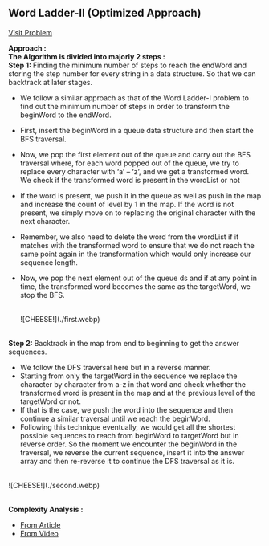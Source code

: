 ## Word Ladder-II (Optimized Approach)

[Visit Problem](https://leetcode.com/problems/word-ladder-ii/submissions/)

**Approach :**<br/>
**The Algorithm is divided into majorly 2 steps :**<br/>
<b>Step 1: </b> Finding the minimum number of steps to reach the endWord and storing the step number for every string in a data structure. So that we can backtrack at later stages. <br/>

-   We follow a similar approach as that of the Word Ladder-I problem to find out the minimum number of steps in order to transform the beginWord to the endWord.
-   First, insert the beginWord in a queue data structure and then start the BFS traversal.
-   Now, we pop the first element out of the queue and carry out the BFS traversal where, for each word popped out of the queue, we try to replace every character with ‘a’ – ‘z’, and we get a transformed word. We check if the transformed word is present in the wordList or not
-   If the word is present, we push it in the queue as well as push in the map and increase the count of level by 1 in the map. If the word is not present, we simply move on to replacing the original character with the next character.
-   Remember, we also need to delete the word from the wordList if it matches with the transformed word to ensure that we do not reach the same point again in the transformation which would only increase our sequence length.
-   Now, we pop the next element out of the queue ds and if at any point in time, the transformed word becomes the same as the targetWord, we stop the BFS.

    <br/>
    ![CHEESE!](./first.webp)<br/> <br/>

<b>Step 2: </b> Backtrack in the map from end to beginning to get the answer sequences.<br/>

-   We follow the DFS traversal here but in a reverse manner.
-   Starting from only the targetWord in the sequence we replace the character by character from a-z in that word and check whether the transformed word is present in the map and at the previous level of the targetWord or not.
-   If that is the case, we push the word into the sequence and then continue a similar traversal until we reach the beginWord.
-   Following this technique eventually, we would get all the shortest possible sequences to reach from beginWord to targetWord but in reverse order. So the moment we encounter the beginWord in the traversal, we reverse the current sequence, insert it into the answer array and then re-reverse it to continue the DFS traversal as it is.

<br/>
    ![CHEESE!](./second.webp)<br/> <br/>

**Complexity Analysis :**<br/>

-   [From Article](https://takeuforward.org/graph/word-ladder-ii-optimised-approach-g-31/)
-   [From Video](https://www.youtube.com/watch?v=AD4SFl7tu7I&list=PLgUwDviBIf0oE3gA41TKO2H5bHpPd7fzn&index=31)
